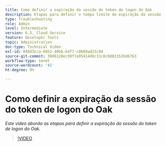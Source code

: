 ```yaml
---
title: Como definir a expiração da sessão do token de logon do Oak
description: Etapas para definir o tempo limite de expiração da sessão do token de origem do oak
type: Troubleshooting
role: Admin
level: Intermediate
version: 6.5, Cloud Service
feature: Developer Tools
topic: Administration
doc-type: Technical Video
exl-id: 940d3cca-6052-40b6-b4f7-c0689ad21c94
source-git-commit: 30d6120ec99f7a95414dbc31c0cb002152bd6763
workflow-type: tm+mt
source-wordcount: '41'
ht-degree: 0%

---
```


# Como definir a expiração da sessão do token de logon do Oak

*Este vídeo aborda as etapas para definir a expiração da sessão do token de logon do Oak.*

>[!VIDEO](https://video.tv.adobe.com/v/335468?quality=12&learn=on)
